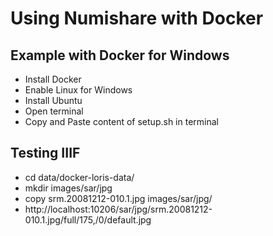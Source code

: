 # Using Numishare with Docker

## Example with Docker for Windows

* Install Docker
* Enable Linux for Windows
* Install Ubuntu
* Open terminal
* Copy and Paste content of setup.sh in terminal

## Testing IIIF

* cd data/docker-loris-data/
* mkdir images/sar/jpg
* copy srm.20081212-010.1.jpg images/sar/jpg/
* http://localhost:10206/sar/jpg/srm.20081212-010.1.jpg/full/175,/0/default.jpg
